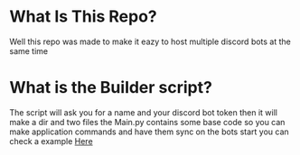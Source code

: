 # What Is This Repo?
Well this repo was made to make it eazy to host multiple discord bots at the same time

# What is the Builder script?
The script will ask you for a name and your discord bot token then it will make a dir and two files 
the Main.py contains some base code so you can make application commands and have them sync on the bots start you can check a example [Here](https://github.com/Frank1o3/Discord-Bot-Hosting-Service/tree/main/Clients/example)